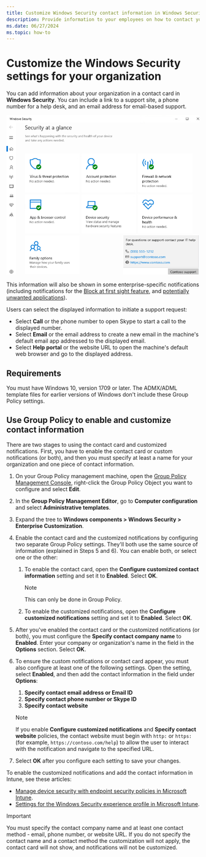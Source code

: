 ```yaml
---
title: Customize Windows Security contact information in Windows Security
description: Provide information to your employees on how to contact your IT department when a security issue occurs
ms.date: 06/27/2024
ms.topic: how-to
---
```


# Customize the Windows Security settings for your organization

You can add information about your organization in a contact card in **Windows Security**. You can include a link to a support site, a phone number for a help desk, and an email address for email-based support.

![The Windows Security custom fly-out.](images/security-center-custom-flyout.png)

This information will also be shown in some enterprise-specific notifications (including notifications for the [Block at first sight feature](/microsoft-365/security/defender-endpoint/configure-block-at-first-sight-microsoft-defender-antivirus), and [potentially unwanted applications](/microsoft-365/security/defender-endpoint/detect-block-potentially-unwanted-apps-microsoft-defender-antivirus)).

Users can select the displayed information to initiate a support request:

- Select **Call** or the phone number to open Skype to start a call to the displayed number.
- Select **Email** or the email address to create a new email in the machine's default email app addressed to the displayed email.
- Select **Help portal** or the website URL to open the machine's default web browser and go to the displayed address.

## Requirements

You must have Windows 10, version 1709 or later. The ADMX/ADML template files for earlier versions of Windows don't include these Group Policy settings.

## Use Group Policy to enable and customize contact information

There are two stages to using the contact card and customized notifications. First, you have to enable the contact card or custom notifications (or both), and then you must specify at least a name for your organization and one piece of contact information.

1. On your Group Policy management machine, open the [Group Policy Management Console](/previous-versions/windows/it-pro/windows-server-2008-R2-and-2008/cc731212(v=ws.11)), right-click the Group Policy Object you want to configure and select **Edit**.
2. In the **Group Policy Management Editor**, go to **Computer configuration** and select **Administrative templates**.
3. Expand the tree to **Windows components > Windows Security > Enterprise Customization**.
4. Enable the contact card and the customized notifications by configuring two separate Group Policy settings. They'll both use the same source of information (explained in Steps 5 and 6). You can enable both, or select one or the other:

    1. To enable the contact card, open the **Configure customized contact information** setting and set it to **Enabled**. Select **OK**.

        > [!NOTE]
        > This can only be done in Group Policy.

    2. To enable the customized notifications, open the **Configure customized notifications** setting and set it to **Enabled**. Select **OK**.

5. After you've enabled the contact card or the customized notifications (or both), you must configure the **Specify contact company name** to **Enabled**. Enter your company or organization's name in the field in the **Options** section. Select **OK**.
6. To ensure the custom notifications or contact card appear, you must also configure at least one of the following settings. Open the setting, select **Enabled**, and then add the contact information in the field under **Options**:

    1. **Specify contact email address or Email ID**
    2. **Specify contact phone number or Skype ID**
    3. **Specify contact website**

    > [!NOTE]
    > If you enable **Configure customized notifications** and **Specify contact website** policies, the contact website must begin with `http:` or `https:` (for example, `https://contoso.com/help`) to allow the user to interact with the notification and navigate to the specified URL.

7. Select **OK** after you configure each setting to save your changes.

To enable the customized notifications and add the contact information in Intune, see these articles:

- [Manage device security with endpoint security policies in Microsoft Intune](/mem/intune/protect/endpoint-security-policy).
- [Settings for the Windows Security experience profile in Microsoft Intune](/mem/intune/protect/antivirus-security-experience-windows-settings).

> [!IMPORTANT]
> You must specify the contact company name and at least one contact method - email, phone number, or website URL. If you do not specify the contact name and a contact method the customization will not apply, the contact card will not show, and notifications will not be customized.
